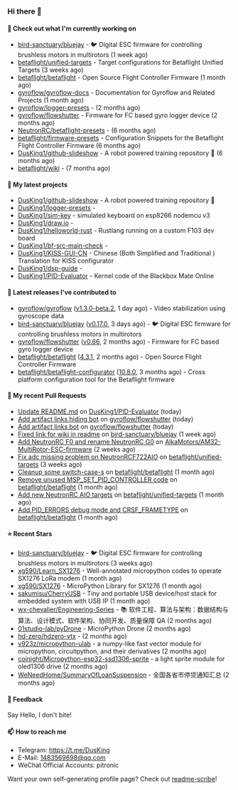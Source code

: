 ### Hi there 👋

#### 👷 Check out what I'm currently working on

- [bird-sanctuary/bluejay](https://github.com/bird-sanctuary/bluejay) - :bird: Digital ESC firmware for controlling brushless motors in multirotors (1 week ago)
- [betaflight/unified-targets](https://github.com/betaflight/unified-targets) - Target configurations for Betaflight Unified Targets (3 weeks ago)
- [betaflight/betaflight](https://github.com/betaflight/betaflight) - Open Source Flight Controller Firmware (1 month ago)
- [gyroflow/gyroflow-docs](https://github.com/gyroflow/gyroflow-docs) - Documentation for Gyroflow and Related Projects (1 month ago)
- [gyroflow/logger-presets](https://github.com/gyroflow/logger-presets) -  (2 months ago)
- [gyroflow/flowshutter](https://github.com/gyroflow/flowshutter) - Firmware for FC based gyro logger device (2 months ago)
- [NeutronRC/betaflight-presets](https://github.com/NeutronRC/betaflight-presets) -  (6 months ago)
- [betaflight/firmware-presets](https://github.com/betaflight/firmware-presets) - Configuration Snippets for the Betaflight Flight Controller Firmware (6 months ago)
- [DusKing1/github-slideshow](https://github.com/DusKing1/github-slideshow) - A robot powered training repository :robot: (6 months ago)
- [betaflight/wiki](https://github.com/betaflight/wiki) -  (7 months ago)

#### 🌱 My latest projects

- [DusKing1/github-slideshow](https://github.com/DusKing1/github-slideshow) - A robot powered training repository :robot:
- [DusKing1/logger-presets](https://github.com/DusKing1/logger-presets) - 
- [DusKing1/sim-key](https://github.com/DusKing1/sim-key) - simulated keyboard on esp8266 nodemcu v3
- [DusKing1/draw.io](https://github.com/DusKing1/draw.io) - 
- [DusKing1/helloworld-rust](https://github.com/DusKing1/helloworld-rust) - Rustlang running on a custom F103 dev board
- [DusKing1/bf-src-main-check](https://github.com/DusKing1/bf-src-main-check) - 
- [DusKing1/KISS-GUI-CN](https://github.com/DusKing1/KISS-GUI-CN) - Chinese (Both Simplified and Traditional ) Translation for KISS configurator
- [DusKing1/dsp-guide](https://github.com/DusKing1/dsp-guide) - 
- [DusKing1/PID-Evaluator](https://github.com/DusKing1/PID-Evaluator) - Kernel code of the Blackbox Mate Online

#### 🔭 Latest releases I've contributed to

- [gyroflow/gyroflow](https://github.com/gyroflow/gyroflow) ([v1.3.0-beta.2](https://github.com/gyroflow/gyroflow/releases/tag/v1.3.0-beta.2), 1 day ago) - Video stabilization using gyroscope data
- [bird-sanctuary/bluejay](https://github.com/bird-sanctuary/bluejay) ([v0.17.0](https://github.com/bird-sanctuary/bluejay/releases/tag/v0.17.0), 3 days ago) - :bird: Digital ESC firmware for controlling brushless motors in multirotors
- [gyroflow/flowshutter](https://github.com/gyroflow/flowshutter) ([v0.66](https://github.com/gyroflow/flowshutter/releases/tag/v0.66), 2 months ago) - Firmware for FC based gyro logger device
- [betaflight/betaflight](https://github.com/betaflight/betaflight) ([4.3.1](https://github.com/betaflight/betaflight/releases/tag/4.3.1), 2 months ago) - Open Source Flight Controller Firmware
- [betaflight/betaflight-configurator](https://github.com/betaflight/betaflight-configurator) ([10.8.0](https://github.com/betaflight/betaflight-configurator/releases/tag/10.8.0), 3 months ago) - Cross platform configuration tool for the Betaflight firmware

#### 🔨 My recent Pull Requests

- [Update README.md](https://github.com/DusKing1/PID-Evaluator/pull/29) on [DusKing1/PID-Evaluator](https://github.com/DusKing1/PID-Evaluator) (today)
- [Add artifact links hiding bot](https://github.com/gyroflow/flowshutter/pull/153) on [gyroflow/flowshutter](https://github.com/gyroflow/flowshutter) (today)
- [Add artifact links bot](https://github.com/gyroflow/flowshutter/pull/152) on [gyroflow/flowshutter](https://github.com/gyroflow/flowshutter) (today)
- [Fixed link for wiki in readme](https://github.com/bird-sanctuary/bluejay/pull/23) on [bird-sanctuary/bluejay](https://github.com/bird-sanctuary/bluejay) (1 week ago)
- [Add NeutronRC F0 and rename NeutronRC G0](https://github.com/AlkaMotors/AM32-MultiRotor-ESC-firmware/pull/91) on [AlkaMotors/AM32-MultiRotor-ESC-firmware](https://github.com/AlkaMotors/AM32-MultiRotor-ESC-firmware) (2 weeks ago)
- [Fix adc missing problem on NeutronRCF722AIO](https://github.com/betaflight/unified-targets/pull/676) on [betaflight/unified-targets](https://github.com/betaflight/unified-targets) (3 weeks ago)
- [Cleanup some switch-case-s](https://github.com/betaflight/betaflight/pull/11810) on [betaflight/betaflight](https://github.com/betaflight/betaflight) (1 month ago)
- [Remove unused MSP_SET_PID_CONTROLLER code](https://github.com/betaflight/betaflight/pull/11808) on [betaflight/betaflight](https://github.com/betaflight/betaflight) (1 month ago)
- [Add new NeutronRC AIO targets](https://github.com/betaflight/unified-targets/pull/663) on [betaflight/unified-targets](https://github.com/betaflight/unified-targets) (1 month ago)
- [Add PID_ERRORS debug mode and CRSF_FRAMETYPE](https://github.com/betaflight/betaflight/pull/11798) on [betaflight/betaflight](https://github.com/betaflight/betaflight) (1 month ago)

#### ⭐ Recent Stars

- [bird-sanctuary/bluejay](https://github.com/bird-sanctuary/bluejay) - :bird: Digital ESC firmware for controlling brushless motors in multirotors (3 weeks ago)
- [xg590/Learn_SX1276](https://github.com/xg590/Learn_SX1276) - Well-annotated micropython codes to operate SX1276 LoRa modem (1 month ago)
- [xg590/SX1276](https://github.com/xg590/SX1276) - MicroPython Library for SX1276 (1 month ago)
- [sakumisu/CherryUSB](https://github.com/sakumisu/CherryUSB) - Tiny and portable USB device/host stack for embedded system with USB IP (1 month ago)
- [wx-chevalier/Engineering-Series](https://github.com/wx-chevalier/Engineering-Series) - :books: 软件工程、算法与架构：数据结构与算法、设计模式、软件架构、协同开发、质量保障 QA (2 months ago)
- [01studio-lab/pyDrone](https://github.com/01studio-lab/pyDrone) - MicroPython Drone (2 months ago)
- [hd-zero/hdzero-vtx](https://github.com/hd-zero/hdzero-vtx) -  (2 months ago)
- [v923z/micropython-ulab](https://github.com/v923z/micropython-ulab) - a numpy-like fast vector module for micropython, circuitpython, and their derivatives (2 months ago)
- [coinight/Micropython-esp32-ssd1306-sprite](https://github.com/coinight/Micropython-esp32-ssd1306-sprite) - a light sprite module for oled1306 drive (2 months ago)
- [WeNeedHome/SummaryOfLoanSuspension](https://github.com/WeNeedHome/SummaryOfLoanSuspension) - 全国各省市停贷通知汇总 (2 months ago)

#### 💬 Feedback

Say Hello, I don't bite!

#### 📫 How to reach me

- Telegram: https://t.me/DusKing
- E-Mail: 1483569698@qq.com
- WeChat Official Accounts: pitronic

Want your own self-generating profile page? Check out [readme-scribe](https://github.com/muesli/readme-scribe)!
